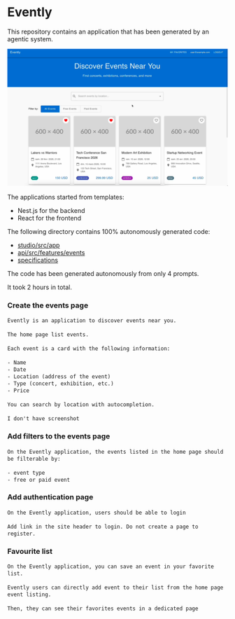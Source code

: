 # Evently

This repository contains an application that has been generated by an agentic system.

[![Watch the video](./evently-thumb.png)](https://aschen.ovh/evently-demo.mp4)


The applications started from templates:

- Nest.js for the backend
- React for the frontend

The following directory contains 100% autonomously generated code:

- [studio/src/app](studio/src/app)
- [api/src/features/events](api/src/features/events)
- [specifications](specifications)

The code has been generated autonomously from only 4 prompts.

It took 2 hours in total.

### Create the events page

```
Evently is an application to discover events near you.

The home page list events.

Each event is a card with the following information:

- Name
- Date
- Location (address of the event)
- Type (concert, exhibition, etc.)
- Price

You can search by location with autocompletion.

I don't have screenshot
```

### Add filters to the events page

```
On the Evently application, the events listed in the home page should be filterable by:

- event type
- free or paid event

```

### Add authentication page

```
On the Evently application, users should be able to login

Add link in the site header to login. Do not create a page to register.
```

### Favourite list

```
On the Evently application, you can save an event in your favorite list.

Evently users can directly add event to their list from the home page event listing.

Then, they can see their favorites events in a dedicated page
```
